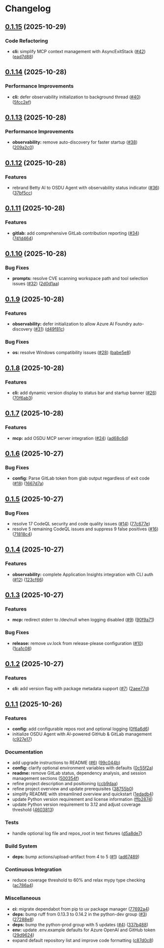 # Changelog

## [0.1.15](https://github.com/danielscholl/osdu-agent/compare/osdu-agent-v0.1.14...osdu-agent-v0.1.15) (2025-10-29)


### Code Refactoring

* **cli:** simplify MCP context management with AsyncExitStack ([#42](https://github.com/danielscholl/osdu-agent/issues/42)) ([ead7d88](https://github.com/danielscholl/osdu-agent/commit/ead7d88f9385b3fb1948ca14be352b94ee5efd45))

## [0.1.14](https://github.com/danielscholl/osdu-agent/compare/osdu-agent-v0.1.13...osdu-agent-v0.1.14) (2025-10-28)


### Performance Improvements

* **cli:** defer observability initialization to background thread ([#40](https://github.com/danielscholl/osdu-agent/issues/40)) ([5fcc2ef](https://github.com/danielscholl/osdu-agent/commit/5fcc2efa2e87b21678e119c60184b3154a359933))

## [0.1.13](https://github.com/danielscholl/osdu-agent/compare/osdu-agent-v0.1.12...osdu-agent-v0.1.13) (2025-10-28)


### Performance Improvements

* **observability:** remove auto-discovery for faster startup ([#38](https://github.com/danielscholl/osdu-agent/issues/38)) ([209a2c0](https://github.com/danielscholl/osdu-agent/commit/209a2c07ecf536b44878e355cc2ee4683bc8b15f))

## [0.1.12](https://github.com/danielscholl/osdu-agent/compare/osdu-agent-v0.1.11...osdu-agent-v0.1.12) (2025-10-28)


### Features

* rebrand Betty AI to OSDU Agent with observability status indicator ([#36](https://github.com/danielscholl/osdu-agent/issues/36)) ([37bf5cc](https://github.com/danielscholl/osdu-agent/commit/37bf5ccd77eb2936aa3fd6208c96ee79bed1be5c))

## [0.1.11](https://github.com/danielscholl/osdu-agent/compare/osdu-agent-v0.1.10...osdu-agent-v0.1.11) (2025-10-28)


### Features

* **gitlab:** add comprehensive GitLab contribution reporting ([#34](https://github.com/danielscholl/osdu-agent/issues/34)) ([741d464](https://github.com/danielscholl/osdu-agent/commit/741d464d474b27efe5ee797405c5f3c397b9ec93))

## [0.1.10](https://github.com/danielscholl/osdu-agent/compare/osdu-agent-v0.1.9...osdu-agent-v0.1.10) (2025-10-28)


### Bug Fixes

* **prompts:** resolve CVE scanning workspace path and tool selection issues ([#32](https://github.com/danielscholl/osdu-agent/issues/32)) ([2d0d1aa](https://github.com/danielscholl/osdu-agent/commit/2d0d1aa113a771f158bd1d53572d7df20f55727f))

## [0.1.9](https://github.com/danielscholl/osdu-agent/compare/osdu-agent-v0.1.8...osdu-agent-v0.1.9) (2025-10-28)


### Features

* **observability:** defer initialization to allow Azure AI Foundry auto-discovery ([#31](https://github.com/danielscholl/osdu-agent/issues/31)) ([d49f81c](https://github.com/danielscholl/osdu-agent/commit/d49f81ceba9fbb57ee85e110ed5acf9d9e99a9ae))


### Bug Fixes

* **os:** resolve Windows compatibility issues ([#28](https://github.com/danielscholl/osdu-agent/issues/28)) ([babe5e8](https://github.com/danielscholl/osdu-agent/commit/babe5e8bb8d58c27e62bc2f8227453101e41e6a7))

## [0.1.8](https://github.com/danielscholl/osdu-agent/compare/osdu-agent-v0.1.7...osdu-agent-v0.1.8) (2025-10-28)


### Features

* **cli:** add dynamic version display to status bar and startup banner ([#26](https://github.com/danielscholl/osdu-agent/issues/26)) ([70f6ab3](https://github.com/danielscholl/osdu-agent/commit/70f6ab32c93894a7fef359f0581cf5b2df647a23))

## [0.1.7](https://github.com/danielscholl/osdu-agent/compare/osdu-agent-v0.1.6...osdu-agent-v0.1.7) (2025-10-28)


### Features

* **mcp:** add OSDU MCP server integration ([#24](https://github.com/danielscholl/osdu-agent/issues/24)) ([ad68c6d](https://github.com/danielscholl/osdu-agent/commit/ad68c6dd6a14ebd2060f9cb1ba60b4b3d22f3609))

## [0.1.6](https://github.com/danielscholl/osdu-agent/compare/osdu-agent-v0.1.5...osdu-agent-v0.1.6) (2025-10-27)


### Bug Fixes

* **config:** Parse GitLab token from glab output regardless of exit code ([#18](https://github.com/danielscholl/osdu-agent/issues/18)) ([1667d7a](https://github.com/danielscholl/osdu-agent/commit/1667d7a507d8e1df4c7a757e6e54f7506cebceb1))

## [0.1.5](https://github.com/danielscholl/osdu-agent/compare/osdu-agent-v0.1.4...osdu-agent-v0.1.5) (2025-10-27)


### Bug Fixes

* resolve 17 CodeQL security and code quality issues ([#14](https://github.com/danielscholl/osdu-agent/issues/14)) ([77c677e](https://github.com/danielscholl/osdu-agent/commit/77c677e4d7023ec5a17238966ce098afc0b64440))
* resolve 5 remaining CodeQL issues and suppress 9 false positives ([#16](https://github.com/danielscholl/osdu-agent/issues/16)) ([71818c4](https://github.com/danielscholl/osdu-agent/commit/71818c4fb9b07ce03993fe749681e425fceca3b1))

## [0.1.4](https://github.com/danielscholl/osdu-agent/compare/osdu-agent-v0.1.3...osdu-agent-v0.1.4) (2025-10-27)


### Features

* **observability:** complete Application Insights integration with CLI auth ([#12](https://github.com/danielscholl/osdu-agent/issues/12)) ([123cf66](https://github.com/danielscholl/osdu-agent/commit/123cf66e06698aed97d92c7f4ae9471ec238ccf7))

## [0.1.3](https://github.com/danielscholl/osdu-agent/compare/osdu-agent-v0.1.2...osdu-agent-v0.1.3) (2025-10-27)


### Features

* **mcp:** redirect stderr to /dev/null when logging disabled ([#9](https://github.com/danielscholl/osdu-agent/issues/9)) ([90f9a71](https://github.com/danielscholl/osdu-agent/commit/90f9a7189f268ae2f398b63793bb5fed015c8de3))


### Bug Fixes

* **release:** remove uv.lock from release-please configuration ([#10](https://github.com/danielscholl/osdu-agent/issues/10)) ([1ca1c08](https://github.com/danielscholl/osdu-agent/commit/1ca1c08b83f825036db3373f28cf32cd82ede64f))

## [0.1.2](https://github.com/danielscholl/osdu-agent/compare/osdu-agent-v0.1.1...osdu-agent-v0.1.2) (2025-10-27)


### Features

* **cli:** add version flag with package metadata support ([#7](https://github.com/danielscholl/osdu-agent/issues/7)) ([2aee77d](https://github.com/danielscholl/osdu-agent/commit/2aee77d5bf8c3f906097ae54a40fd817b03a2a2e))

## [0.1.1](https://github.com/danielscholl/osdu-agent/compare/osdu-agent-v0.1.0...osdu-agent-v0.1.1) (2025-10-26)


### Features

* **config:** add configurable repos root and optional logging ([0f6a6d6](https://github.com/danielscholl/osdu-agent/commit/0f6a6d6c138d69ac2f342518d1a8e260bc23429f))
* initialize OSDU Agent with AI-powered GitHub & GitLab management ([c927e17](https://github.com/danielscholl/osdu-agent/commit/c927e173a3b9d4e12d714d1da93045a67e9994f0))


### Documentation

* add upgrade instructions to README ([#6](https://github.com/danielscholl/osdu-agent/issues/6)) ([99c044b](https://github.com/danielscholl/osdu-agent/commit/99c044b40a5ceef3504b0d1e3c2400ead8d77878))
* **config:** clarify optional environment variables with defaults ([0c55f2a](https://github.com/danielscholl/osdu-agent/commit/0c55f2aa82cd3ea7e166ac91348bde6d0bfccde0))
* **readme:** remove GitLab status, dependency analysis, and session management sections ([500354f](https://github.com/danielscholl/osdu-agent/commit/500354fdcb6a6b8b5c702fb4530e6c4fb194a834))
* refine project description and positioning ([ccb9daa](https://github.com/danielscholl/osdu-agent/commit/ccb9daa359e02c9b46510c0da87e14c5036883c1))
* refine project overview and update prerequisites ([38755b0](https://github.com/danielscholl/osdu-agent/commit/38755b097d8e3d78b66bda33de2a6e055b52a22b))
* simplify README with streamlined overview and quickstart ([1edadb4](https://github.com/danielscholl/osdu-agent/commit/1edadb4f8e52504168bb1b6096db71b0d49068db))
* update Python version requirement and license information ([ffb2874](https://github.com/danielscholl/osdu-agent/commit/ffb28746c889ac21a1987b320dd8ceb77ee5b1aa))
* update Python version requirement to 3.12 and adjust coverage threshold ([4603813](https://github.com/danielscholl/osdu-agent/commit/46038136660ed7d8758f99c195afee801b2600fd))


### Tests

* handle optional log file and repos_root in test fixtures ([d5a8de7](https://github.com/danielscholl/osdu-agent/commit/d5a8de7b6c7baa2850c4c5591b56f3ab5f869167))


### Build System

* **deps:** bump actions/upload-artifact from 4 to 5 ([#1](https://github.com/danielscholl/osdu-agent/issues/1)) ([ad67489](https://github.com/danielscholl/osdu-agent/commit/ad67489c224fc6420c8c797c4adbe996b59c1ca2))


### Continuous Integration

* reduce coverage threshold to 60% and relax mypy type checking ([ac786a4](https://github.com/danielscholl/osdu-agent/commit/ac786a43a707afbce4fd09570ebc03d552e1b92f))


### Miscellaneous

* **ci:** migrate dependabot from pip to uv package manager ([77692a4](https://github.com/danielscholl/osdu-agent/commit/77692a4fb480093f3f162b359d9f7906cb9d4257))
* **deps:** bump ruff from 0.13.3 to 0.14.2 in the python-dev group ([#3](https://github.com/danielscholl/osdu-agent/issues/3)) ([27288e8](https://github.com/danielscholl/osdu-agent/commit/27288e8f76e98a3bfcf479bc64e28218d986f3dd))
* **deps:** bump the python-prod group with 5 updates ([#4](https://github.com/danielscholl/osdu-agent/issues/4)) ([337b488](https://github.com/danielscholl/osdu-agent/commit/337b4887cf704d046ca2c5dc5055b47a906c2ae4))
* **env:** update .env.example defaults for Azure OpenAI and GitHub token ([29d9624](https://github.com/danielscholl/osdu-agent/commit/29d96249f747b0f92f3c24e45fd9b5d5f4324f62))
* expand default repository list and improve code formatting ([c87d0c8](https://github.com/danielscholl/osdu-agent/commit/c87d0c8381a84ac203d265456e4b84d70029d179))
